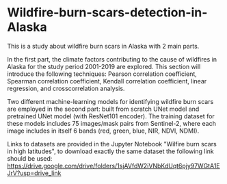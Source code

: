 # Wildfire-burn-scars-detection-in-Alaska

This is a study about wildfire burn scars in Alaska with 2 main parts.

In the first part, the climate factors contributing to the cause of wildfires in Alaska for the study period 2001-2019 are explored. This section will introduce the following techniques: Pearson correlation coefficient, Spearman correlation coefficient, Kendall correlation coefficient, linear regression, and crosscorrelation analysis.

Two different machine-learning models for identifying wildfire burn scars are employed in the second part: built from scratch UNet model and pretrained UNet model (with ResNet101 encoder). The training dataset for these models includes 75 images/mask pairs from Sentinel-2, where each image includes in itself 6 bands (red, green, blue, NIR, NDVI, NDMI).

Links to datasets are provided in the Jupyter Notebook "Wilfire burn scars in high latitudes", to download exactly the same dataset the following link should be used:
https://drive.google.com/drive/folders/1sjAVfdW2iVNbKdUqt6pjy97WGtA1EJrV?usp=drive_link
